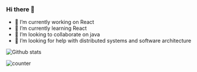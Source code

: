 ### Hi there 👋

- 🔭 I’m currently working on React
- 🌱 I’m currently learning React
- 👯 I’m looking to collaborate on java 
- 🤔 I’m looking for help with distributed systems and software architecture


![Github stats](https://github-readme-stats.vercel.app/api?username=pratik-londhe4)


![counter](https://enwkpcvf4u5d59g.m.pipedream.net)




